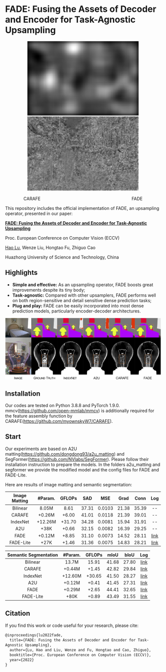 # FADE: Fusing the Assets of Decoder and Encoder for Task-Agnostic Upsampling

<p align="center"><img src="carafe.gif" width="360" title="CARAFE"/><img src="fade.gif" width="360" title="FADE"/></p>
<p align="center">CARAFE&nbsp;&nbsp;&nbsp;&nbsp;&nbsp;&nbsp;&nbsp;&nbsp;&nbsp;&nbsp;&nbsp;&nbsp;&nbsp;&nbsp;&nbsp;&nbsp;&nbsp;&nbsp;&nbsp;&nbsp;&nbsp;&nbsp;&nbsp;&nbsp;&nbsp;&nbsp;&nbsp;&nbsp;&nbsp;&nbsp;&nbsp;&nbsp;&nbsp;&nbsp;&nbsp;&nbsp;&nbsp;&nbsp;&nbsp;&nbsp;&nbsp;&nbsp;&nbsp;&nbsp;&nbsp;&nbsp;&nbsp;&nbsp;&nbsp;&nbsp;&nbsp;&nbsp;&nbsp;&nbsp;&nbsp;&nbsp;&nbsp;&nbsp;&nbsp;&nbsp;&nbsp;&nbsp;&nbsp;&nbsp;&nbsp;&nbsp;&nbsp;&nbsp;&nbsp;&nbsp;&nbsp;&nbsp;&nbsp;&nbsp;&nbsp;FADE</p>

This repository includes the official implementation of FADE, an upsampling operator, presented in our paper:

**[FADE: Fusing the Assets of Decoder and Encoder for Task-Agnostic Upsampling](https://arxiv.org/abs/)**

Proc. European Conference on Computer Vision (ECCV)

[Hao Lu](https://sites.google.com/site/poppinace/), Wenze Liu, Hongtao Fu, Zhiguo Cao

Huazhong University of Science and Technology, China

## Highlights
- **Simple and effective:** As an upsampling operator, FADE boosts great improvements despite its tiny body;
- **Task-agnostic:** Compared with other upsamplers, FADE performs well on both region-sensitive and detail sensitive dense prediction tasks;
- **Plug and play:** FADE can be easily incorporated into most dense prediction models, particularly encoder-decoder architectures.
<p align="left"><img src="visualization.jpg" width="720" title="visualization"/></p>

## Installation
Our codes are tested on Python 3.8.8 and PyTorch 1.9.0. mmcv(https://github.com/open-mmlab/mmcv) is additionally required for the feature assembly function by CARAFE(https://github.com/myownskyW7/CARAFE).

## Start
Our experiments are based on A2U matting(https://github.com/dongdong93/a2u_matting) and SegFormer(https://github.com/NVlabs/SegFormer). Please follow their installation instruction to prepare the models. In the folders a2u_matting and segformer we provide the modified model and the config files for FADE and FADE-Lite.

Here are results of image matting and semantic segmentation:

| Image Matting | #Param. | GFLOPs | SAD | MSE | Grad | Conn | Log | 
| :--: | :--: | :--: | :--: | :--: | :--: | :--: | :--: |
| Bilinear | 8.05M | 8.61 | 37.31 | 0.0103 | 21.38 | 35.39 | -- |
| CARAFE | +0.26M | +6.00 | 41.01 | 0.0118 | 21.39 | 39.01 | -- |
| IndexNet | +12.26M | +31.70 | 34.28 | 0.0081 | 15.94 | 31.91 | -- |
| A2U | +38K | +0.66 | 32.15 | 0.0082 | 16.39 | 29.25 | -- |
| FADE | +0.12M | +8.85 | 31.10 | 0.0073 | 14.52 | 28.11 | [link](https://github.com/poppinace/fade/blob/main/a2u_matting/matting_fade.txt) |
| FADE-Lite | +27K | +1.46 | 31.36 | 0.0075 | 14.83 | 28.21 | [link](https://github.com/poppinace/fade/blob/main/a2u_matting/matting_fade_lite.txt) |

| Semantic Segmentation | #Param. | GFLOPs | mIoU | bIoU | Log |
| :--: | :--: | :--: | :--: | :--: | :--: |
| Bilinear | 13.7M | 15.91 | 41.68 | 27.80 | [link](https://github.com/poppinace/fade/blob/main/segformer/segformer.b1_bilinear.512x512.ade.160k.log) |
| CARAFE | +0.44M | +1.45 | 42.82 | 29.84 | [link](https://github.com/poppinace/fade/blob/main/segformer/segformer.b1_carafe.512x512.ade.160k.log) |
| IndexNet | +12.60M | +30.65 | 41.50 | 28.27 | [link](https://github.com/poppinace/fade/blob/main/segformer/segformer.b1_indexnet.512x512.ade.160k.log) |
| A2U | +0.12M | +0.41 | 41.45 | 27.31 | [link](https://github.com/poppinace/fade/blob/main/segformer/segformer.b1_a2u.512x512.ade.160k.log) |
| FADE | +0.29M | +2.65 | 44.41 | 32.65 | [link](https://github.com/poppinace/fade/blob/main/segformer/segformer.b1_fade.512x512.ade.160k.log) |
| FADE-Lite | +80K | +0.89 | 43.49 | 31.55 | [link](https://github.com/poppinace/fade/blob/main/segformer/segformer.b1_fade_lite.512x512.ade.160k.log) |


## Citation
If you find this work or code useful for your research, please cite:
```
@inproceedings{lu2022fade,
  title={FADE: Fusing the Assets of Decoder and Encoder for Task-Agnostic Upsampling},
  author={Lu, Hao and Liu, Wenze and Fu, Hongtao and Cao, Zhiguo},
  booktitle={Proc. European Conference on Computer Vision (ECCV)},
  year={2022}
}
